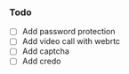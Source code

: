 ### Todo

- [ ] Add password protection
- [ ] Add video call with webrtc
- [ ] Add captcha
- [ ] Add credo
